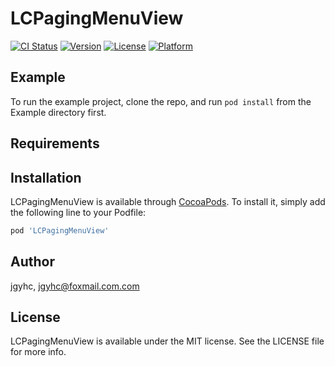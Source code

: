 # LCPagingMenuView

[![CI Status](https://img.shields.io/travis/jgyhc/LCPagingMenuView.svg?style=flat)](https://travis-ci.org/jgyhc/LCPagingMenuView)
[![Version](https://img.shields.io/cocoapods/v/LCPagingMenuView.svg?style=flat)](https://cocoapods.org/pods/LCPagingMenuView)
[![License](https://img.shields.io/cocoapods/l/LCPagingMenuView.svg?style=flat)](https://cocoapods.org/pods/LCPagingMenuView)
[![Platform](https://img.shields.io/cocoapods/p/LCPagingMenuView.svg?style=flat)](https://cocoapods.org/pods/LCPagingMenuView)

## Example

To run the example project, clone the repo, and run `pod install` from the Example directory first.

## Requirements

## Installation

LCPagingMenuView is available through [CocoaPods](https://cocoapods.org). To install
it, simply add the following line to your Podfile:

```ruby
pod 'LCPagingMenuView'
```

## Author

jgyhc, jgyhc@foxmail.com.com

## License

LCPagingMenuView is available under the MIT license. See the LICENSE file for more info.
